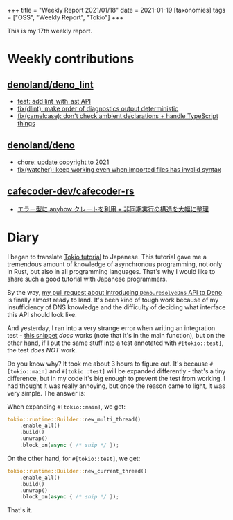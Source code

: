 +++
title = "Weekly Report 2021/01/18"
date = 2021-01-19
[taxonomies]
tags = ["OSS", "Weekly Report", "Tokio"]
+++

This is my 17th weekly report.

<!-- more -->

# Weekly contributions

## [denoland/deno_lint](https://github.com/denoland/deno_lint)

- [feat: add lint_with_ast API](https://github.com/denoland/deno_lint/pull/593)
- [fix(dlint): make order of diagnostics output deterministic](https://github.com/denoland/deno_lint/pull/592)
- [fix(camelcase): don't check ambient declarations + handle TypeScript things](https://github.com/denoland/deno_lint/pull/589)

## [denoland/deno](https://github.com/denoland/deno)

- [chore: update copyright to 2021](https://github.com/denoland/deno/pull/9092)
- [fix(watcher): keep working even when imported files has invalid syntax](https://github.com/denoland/deno/pull/9091)


## [cafecoder-dev/cafecoder-rs](https://github.com/cafecoder-dev/cafecoder-rs)

- [エラー型に anyhow クレートを利用 + 非同期実行の構造を大幅に整理](https://github.com/cafecoder-dev/cafecoder-rs/pull/11)

# Diary

I began to translate [Tokio tutorial](https://tokio.rs/tokio/tutorial) to Japanese. This tutorial gave me a tremendous amount of knowledge of asynchronous programming, not only in Rust, but also in all programming languages. That's why I would like to share such a good tutorial with Japanese programmers.

By the way, [my pull request about introducing `Deno.resolveDns` API to Deno](https://github.com/denoland/deno/pull/8790) is finally almost ready to land. It's been kind of tough work because of my insufficiency of DNS knowledge and the difficulty of deciding what interface this API should look like.

And yesterday, I ran into a very strange error when writing an integration test - [this snippet](https://gist.github.com/magurotuna/913500414948c40669332f23a5a2875a) _does_ works (note that it's in the main function), but on the other hand, if I put the same stuff into a test annotated with `#[tokio::test]`, the test _does NOT_ work.

Do you know why? It took me about 3 hours to figure out. It's because `#[tokio::main]` and `#[tokio::test]` will be expanded differently - that's a tiny difference, but in my code it's big enough to prevent the test from working. I had thought it was really annoying, but once the reason came to light, it was very simple. The answer is:

When expanding `#[tokio::main]`, we get:

```rust
tokio::runtime::Builder::new_multi_thread()
    .enable_all()
    .build()
    .unwrap()
    .block_on(async { /* snip */ });
```


On the other hand, for `#[tokio::test]`, we get:

```rust
tokio::runtime::Builder::new_current_thread()
    .enable_all()
    .build()
    .unwrap()
    .block_on(async { /* snip */ });
```

That's it.
